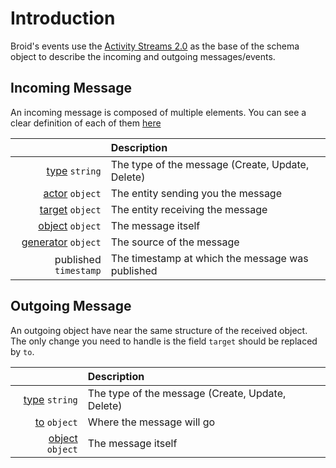 # Introduction

Broid's events use the [Activity Streams 2.0](https://www.w3.org/TR/activitystreams-vocabulary/#introduction) as the
base of the schema object to describe the incoming and outgoing messages/events.

## Incoming Message

An incoming message is composed of multiple elements. You can see a clear definition of each of them [here](/activitystreams/base/)

|                         | Description                                                                     |
|------------------------:|:--------------------------------------------------------------------------------|
|         [type](/activitystreams/base/#type) ``string``   | The type of the message (Create, Update, Delete) |
|        [actor](/activitystreams/base/#actor) ``object``  | The entity sending you the message              |
|       [target](/activitystreams/base/#target) ``object`` | The entity receiving the message               |
|       [object](/activitystreams/base/#object) ``object`` | The message itself                           |
|    [generator](/activitystreams/base/#generator) ``object`` | The source of the message            |
| published ``timestamp`` | The timestamp at which the message was published                               |


## Outgoing Message

An outgoing object have near the same structure of the received object.
The only change you need to handle is the field `target` should be replaced by `to`.

|                   | Description               |
|------------------:|:--------------------------|
|   [type](/activitystreams/base/#type) ``string`` | The type of the message (Create, Update, Delete)   |
|     [to](/activitystreams/base/#target) ``object`` | Where the message will go |
| [object](/activitystreams/base/#object) ``object`` | The message itself             |
